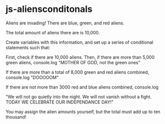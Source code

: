 # js-aliensconditonals
Aliens are invading! There are blue, green, and red aliens.

The total amount of aliens there are is 10,000.

Create variables with this information, and set up a series of conditional statements such that:

First, check if there are 10,000 aliens. Then, if there are more than 5,000 green aliens, console.log "MOTHER OF GOD, not the green ones"

If there are more than a total of 8,000 green and red aliens combined, console.log "DOOOOOM"

If there are not more than 3000 red and blue aliens combined, console.log

"We will not go quietly into the night. We will not vanish without a fight. TODAY WE CELEBRATE OUR INDEPENDANCE DAY!"

You may assign the alien amounts yourself, but the total must add up to ten thousand!